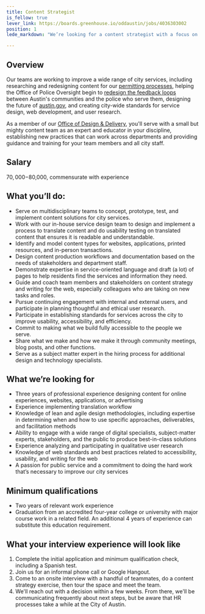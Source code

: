 ```yaml
---
title: Content Strategist
is_fellow: true
lever_link: https://boards.greenhouse.io/oddaustin/jobs/4036303002
position: 1
lede_markdown: "We’re looking for a content strategist with a focus on Spanish content and English-Spanish translation to serve on multidisciplinary project teams with career civil servants, actively demonstrating the value of iterative development and user-centered design."

---
```


 
## Overview
Our teams are working to improve a wide range of city services, including researching and redesigning content for our [permitting processes](https://alpha.austin.gov/en/permits-tickets/business-permits-and-licenses/food-business-permits/mobile-food-vendor-permit-guide/), helping the Office of Police Oversight begin to [redesign the feedback loops](https://alpha.austin.gov/en/police-oversight/) between Austin's communities and the police who serve them, designing the future of [austin.gov](http://alpha.austin.gov/), and creating city-wide standards for service design, web development, and user research.

As a member of our [Office of Design & Delivery](http://odd.austintexas.io/), you'll serve with a small but mighty content team as an expert and educator in your discipline, establishing new practices that can work across departments and providing guidance and training for your team members and all city staff. 


## Salary		

$70,000-$80,000, commensurate with experience		


## What you’ll do:		

*   Serve on multidisciplinary teams to concept, prototype, test, and implement content solutions for city services. 
*   Work with our in-house service design team to design and implement a process to translate content and do usability testing on translated content that ensures it is readable and understandable. 
*   Identify and model content types for websites, applications, printed resources, and in-person transactions. 
*   Design content production workflows and documentation based on the needs of stakeholders and department staff. 
*   Demonstrate expertise in service-oriented language and draft (a lot) of pages to help residents find the services and information they need.  
*   Guide and coach team members and stakeholders on content strategy and writing for the web, especially colleagues who are taking on new tasks and roles. 
*   Pursue continuing engagement with internal and external users, and participate in planning thoughtful and ethical user research. 
*   Participate in establishing standards for services across the city to improve usability, accessibility, and efficiency. 
*   Commit to making what we build fully accessible to the people we serve. 
*   Share what we make and how we make it through community meetings, blog posts, and other functions. 
*   Serve as a subject matter expert in the hiring process for additional design and technology specialists. 
		

## What we’re looking for		

*   Three years of professional experience designing content for online experiences, websites, applications, or advertising
*   Experience implementing translation workflow
*   Knowledge of lean and agile design methodologies, including expertise in determining when and how to use specific approaches, deliverables, and facilitation methods 
*   Ability to engage with a wide range of digital specialists, subject-matter experts, stakeholders, and the public to produce best-in-class solutions 
*   Experience analyzing and participating in qualitative user research
*   Knowledge of web standards and best practices related to accessibility, usability, and writing for the web
*   A passion for public service and a commitment to doing the hard work that’s necessary to improve our city services

## Minimum qualifications		

*   Two years of relevant work experience		
*   Graduation from an accredited four-year college or university with major course work in a related field. An additional 4 years of experience can substitute this education requirement.

## What your interview experience will look like
1. Complete the initial application and minimum qualification check, including a Spanish test. 
2. Join us for an informal phone call or Google Hangout. 
3. Come to an onsite interview with a handful of teammates, do a content strategy exercise, then tour the space and meet the team. 
4. We'll reach out with a decision within a few weeks. From there, we'll be communicating frequently about next steps, but be aware that HR processes take a while at the City of Austin. 

